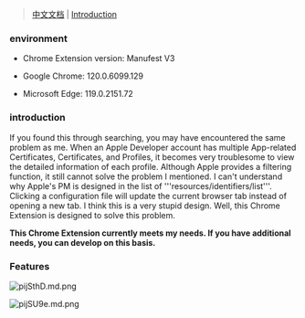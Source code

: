 
> [中文文档](https://github.com/lilongcnc/AppleDeveloperChromeExtension/blob/main/README_CN.md) | 
> [Introduction](https://developer.apple.com/account/resources/profiles/list)


### environment

- Chrome Extension version: Manufest V3

- Google Chrome: 120.0.6099.129

- Microsoft Edge: 119.0.2151.72



### introduction

If you found this through searching, you may have encountered the same problem as me. When an Apple Developer account has multiple App-related Certificates, Certificates, and Profiles, it becomes very troublesome to view the detailed information of each profile. Although Apple provides a filtering function, it still cannot solve the problem I mentioned. I can&#39;t understand why Apple&#39;s PM is designed in the list of &#39;&#39;&#39;resources/identifiers/list&#39;&#39;&#39;. Clicking a configuration file will update the current browser tab instead of opening a new tab. I think this is a very stupid design. Well, this Chrome Extension is designed to solve this problem.

**This Chrome Extension currently meets my needs. If you have additional needs, you can develop on this basis.**

### Features

![pijSthD.md.png](https://s11.ax1x.com/2024/01/02/pijSthD.md.png)


      
![pijSU9e.md.png](https://s11.ax1x.com/2024/01/02/pijSU9e.md.png)


   
